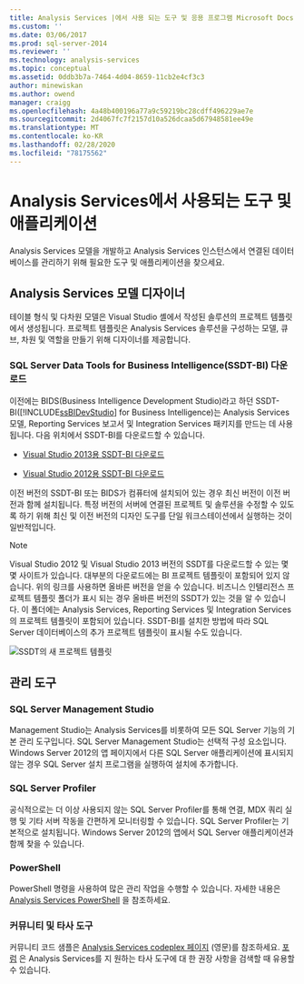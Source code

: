 ```yaml
---
title: Analysis Services |에서 사용 되는 도구 및 응용 프로그램 Microsoft Docs
ms.custom: ''
ms.date: 03/06/2017
ms.prod: sql-server-2014
ms.reviewer: ''
ms.technology: analysis-services
ms.topic: conceptual
ms.assetid: 0ddb3b7a-7464-4d04-8659-11cb2e4cf3c3
author: minewiskan
ms.author: owend
manager: craigg
ms.openlocfilehash: 4a48b400196a77a9c59219bc28cdff496229ae7e
ms.sourcegitcommit: 2d4067fc7f2157d10a526dcaa5d67948581ee49e
ms.translationtype: MT
ms.contentlocale: ko-KR
ms.lasthandoff: 02/28/2020
ms.locfileid: "78175562"
---
```

# <a name="tools-and-applications-used-in-analysis-services"></a>Analysis Services에서 사용되는 도구 및 애플리케이션
  Analysis Services 모델을 개발하고 Analysis Services 인스턴스에서 연결된 데이터베이스를 관리하기 위해 필요한 도구 및 애플리케이션을 찾으세요.

## <a name="analysis-services-model-designers"></a>Analysis Services 모델 디자이너
 테이블 형식 및 다차원 모델은 Visual Studio 셸에서 작성된 솔루션의 프로젝트 템플릿에서 생성됩니다. 프로젝트 템플릿은 Analysis Services 솔루션을 구성하는 모델, 큐브, 차원 및 역할을 만들기 위해 디자이너를 제공합니다.

### <a name="download-sql-server-data-tools-for-business-intelligence-ssdt-bi"></a>SQL Server Data Tools for Business Intelligence(SSDT-BI) 다운로드
 이전에는 BIDS(Business Intelligence Development Studio)라고 하던 SSDT-BI([!INCLUDE[ssBIDevStudio](../includes/ssbidevstudio-md.md)] for Business Intelligence)는 Analysis Services 모델, Reporting Services 보고서 및 Integration Services 패키지를 만드는 데 사용됩니다. 다음 위치에서 SSDT-BI를 다운로드할 수 있습니다.

-   [Visual Studio 2013용 SSDT-BI 다운로드](https://go.microsoft.com/fwlink/p/?LinkId=396526)

-   [Visual Studio 2012용 SSDT-BI 다운로드](https://go.microsoft.com/fwlink/p/?LinkID=273673)

 이전 버전의 SSDT-BI 또는 BIDS가 컴퓨터에 설치되어 있는 경우 최신 버전이 이전 버전과 함께 설치됩니다. 특정 버전의 서버에 연결된 프로젝트 및 솔루션을 수정할 수 있도록 하기 위해 최신 및 이전 버전의 디자인 도구를 단일 워크스테이션에서 실행하는 것이 일반적입니다.

> [!NOTE]
>  Visual Studio 2012 및 Visual Studio 2013 버전의 SSDT를 다운로드할 수 있는 몇몇 사이트가 있습니다. 대부분의 다운로드에는 BI 프로젝트 템플릿이 포함되어 있지 않습니다. 위의 링크를 사용하면 올바른 버전을 얻을 수 있습니다. 비즈니스 인텔리전스 프로젝트 템플릿 폴더가 표시 되는 경우 올바른 버전의 SSDT가 있는 것을 알 수 있습니다. 이 폴더에는 Analysis Services, Reporting Services 및 Integration Services의 프로젝트 템플릿이 포함되어 있습니다. SSDT-BI를 설치한 방법에 따라 SQL Server 데이터베이스의 추가 프로젝트 템플릿이 표시될 수도 있습니다.

 ![SSDT의 새 프로젝트 템플릿](media/ssdt-biprojects.png "SSDT의 새 프로젝트 템플릿")

## <a name="administrative-tools"></a>관리 도구

### <a name="sql-server-management-studio"></a>SQL Server Management Studio
 Management Studio는 Analysis Services를 비롯하여 모든 SQL Server 기능의 기본 관리 도구입니다. SQL Server Management Studio는 선택적 구성 요소입니다. Windows Server 2012의 앱 페이지에서 다른 SQL Server 애플리케이션에 표시되지 않는 경우 SQL Server 설치 프로그램을 실행하여 설치에 추가합니다.

### <a name="sql-server-profiler"></a>SQL Server Profiler
 공식적으로는 더 이상 사용되지 않는 SQL Server Profiler를 통해 연결, MDX 쿼리 실행 및 기타 서버 작동을 간편하게 모니터링할 수 있습니다. SQL Server Profiler는 기본적으로 설치됩니다. Windows Server 2012의 앱에서 SQL Server 애플리케이션과 함께 찾을 수 있습니다.

### <a name="powershell"></a>PowerShell
 PowerShell 명령을 사용하여 많은 관리 작업을 수행할 수 있습니다. 자세한 내용은 [Analysis Services PowerShell](analysis-services-powershell.md) 을 참조하세요.

### <a name="community-and-third-party-tools"></a>커뮤니티 및 타사 도구
 커뮤니티 코드 샘플은 [Analysis Services codeplex 페이지](https://sqlsrvanalysissrvcs.codeplex.com/) (영문)를 참조하세요. [포럼](https://social.msdn.microsoft.com/Forums/sqlserver/home?forum=sqlanalysisservices) 은 Analysis Services를 지 원하는 타사 도구에 대 한 권장 사항을 검색할 때 유용할 수 있습니다.
